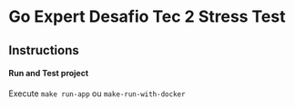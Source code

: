 # Go Expert Desafio Tec 2 Stress Test

## Instructions

#### Run and Test project

Execute `make run-app` ou `make-run-with-docker`

